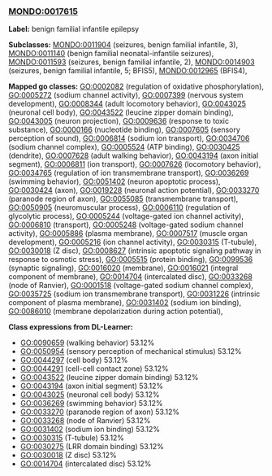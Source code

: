 
### [MONDO:0017615](http://purl.obolibrary.org/obo/MONDO_0017615)
**Label:** benign familial infantile epilepsy

**Subclasses:** [MONDO:0011904](http://purl.obolibrary.org/obo/MONDO_0011904) (seizures, benign familial infantile, 3), [MONDO:0011140](http://purl.obolibrary.org/obo/MONDO_0011140) (benign familial neonatal-infantile seizures), [MONDO:0011593](http://purl.obolibrary.org/obo/MONDO_0011593) (seizures, benign familial infantile, 2), [MONDO:0014903](http://purl.obolibrary.org/obo/MONDO_0014903) (seizures, benign familial infantile, 5; BFIS5), [MONDO:0012965](http://purl.obolibrary.org/obo/MONDO_0012965) (BFIS4), 

**Mapped go classes:** [GO:0002082](http://purl.obolibrary.org/obo/GO_0002082) (regulation of oxidative phosphorylation), [GO:0005272](http://purl.obolibrary.org/obo/GO_0005272) (sodium channel activity), [GO:0007399](http://purl.obolibrary.org/obo/GO_0007399) (nervous system development), [GO:0008344](http://purl.obolibrary.org/obo/GO_0008344) (adult locomotory behavior), [GO:0043025](http://purl.obolibrary.org/obo/GO_0043025) (neuronal cell body), [GO:0043522](http://purl.obolibrary.org/obo/GO_0043522) (leucine zipper domain binding), [GO:0043005](http://purl.obolibrary.org/obo/GO_0043005) (neuron projection), [GO:0009636](http://purl.obolibrary.org/obo/GO_0009636) (response to toxic substance), [GO:0000166](http://purl.obolibrary.org/obo/GO_0000166) (nucleotide binding), [GO:0007605](http://purl.obolibrary.org/obo/GO_0007605) (sensory perception of sound), [GO:0006814](http://purl.obolibrary.org/obo/GO_0006814) (sodium ion transport), [GO:0034706](http://purl.obolibrary.org/obo/GO_0034706) (sodium channel complex), [GO:0005524](http://purl.obolibrary.org/obo/GO_0005524) (ATP binding), [GO:0030425](http://purl.obolibrary.org/obo/GO_0030425) (dendrite), [GO:0007628](http://purl.obolibrary.org/obo/GO_0007628) (adult walking behavior), [GO:0043194](http://purl.obolibrary.org/obo/GO_0043194) (axon initial segment), [GO:0006811](http://purl.obolibrary.org/obo/GO_0006811) (ion transport), [GO:0007626](http://purl.obolibrary.org/obo/GO_0007626) (locomotory behavior), [GO:0034765](http://purl.obolibrary.org/obo/GO_0034765) (regulation of ion transmembrane transport), [GO:0036269](http://purl.obolibrary.org/obo/GO_0036269) (swimming behavior), [GO:0051402](http://purl.obolibrary.org/obo/GO_0051402) (neuron apoptotic process), [GO:0030424](http://purl.obolibrary.org/obo/GO_0030424) (axon), [GO:0019228](http://purl.obolibrary.org/obo/GO_0019228) (neuronal action potential), [GO:0033270](http://purl.obolibrary.org/obo/GO_0033270) (paranode region of axon), [GO:0055085](http://purl.obolibrary.org/obo/GO_0055085) (transmembrane transport), [GO:0050905](http://purl.obolibrary.org/obo/GO_0050905) (neuromuscular process), [GO:0006110](http://purl.obolibrary.org/obo/GO_0006110) (regulation of glycolytic process), [GO:0005244](http://purl.obolibrary.org/obo/GO_0005244) (voltage-gated ion channel activity), [GO:0006810](http://purl.obolibrary.org/obo/GO_0006810) (transport), [GO:0005248](http://purl.obolibrary.org/obo/GO_0005248) (voltage-gated sodium channel activity), [GO:0005886](http://purl.obolibrary.org/obo/GO_0005886) (plasma membrane), [GO:0007517](http://purl.obolibrary.org/obo/GO_0007517) (muscle organ development), [GO:0005216](http://purl.obolibrary.org/obo/GO_0005216) (ion channel activity), [GO:0030315](http://purl.obolibrary.org/obo/GO_0030315) (T-tubule), [GO:0030018](http://purl.obolibrary.org/obo/GO_0030018) (Z disc), [GO:0008627](http://purl.obolibrary.org/obo/GO_0008627) (intrinsic apoptotic signaling pathway in response to osmotic stress), [GO:0005515](http://purl.obolibrary.org/obo/GO_0005515) (protein binding), [GO:0099536](http://purl.obolibrary.org/obo/GO_0099536) (synaptic signaling), [GO:0016020](http://purl.obolibrary.org/obo/GO_0016020) (membrane), [GO:0016021](http://purl.obolibrary.org/obo/GO_0016021) (integral component of membrane), [GO:0014704](http://purl.obolibrary.org/obo/GO_0014704) (intercalated disc), [GO:0033268](http://purl.obolibrary.org/obo/GO_0033268) (node of Ranvier), [GO:0001518](http://purl.obolibrary.org/obo/GO_0001518) (voltage-gated sodium channel complex), [GO:0035725](http://purl.obolibrary.org/obo/GO_0035725) (sodium ion transmembrane transport), [GO:0031226](http://purl.obolibrary.org/obo/GO_0031226) (intrinsic component of plasma membrane), [GO:0031402](http://purl.obolibrary.org/obo/GO_0031402) (sodium ion binding), [GO:0086010](http://purl.obolibrary.org/obo/GO_0086010) (membrane depolarization during action potential), 

**Class expressions from DL-Learner:**

- [GO:0090659](http://purl.obolibrary.org/obo/GO_0090659) (walking behavior) 53.12%
- [GO:0050954](http://purl.obolibrary.org/obo/GO_0050954) (sensory perception of mechanical stimulus) 53.12%
- [GO:0044297](http://purl.obolibrary.org/obo/GO_0044297) (cell body) 53.12%
- [GO:0044291](http://purl.obolibrary.org/obo/GO_0044291) (cell-cell contact zone) 53.12%
- [GO:0043522](http://purl.obolibrary.org/obo/GO_0043522) (leucine zipper domain binding) 53.12%
- [GO:0043194](http://purl.obolibrary.org/obo/GO_0043194) (axon initial segment) 53.12%
- [GO:0043025](http://purl.obolibrary.org/obo/GO_0043025) (neuronal cell body) 53.12%
- [GO:0036269](http://purl.obolibrary.org/obo/GO_0036269) (swimming behavior) 53.12%
- [GO:0033270](http://purl.obolibrary.org/obo/GO_0033270) (paranode region of axon) 53.12%
- [GO:0033268](http://purl.obolibrary.org/obo/GO_0033268) (node of Ranvier) 53.12%
- [GO:0031402](http://purl.obolibrary.org/obo/GO_0031402) (sodium ion binding) 53.12%
- [GO:0030315](http://purl.obolibrary.org/obo/GO_0030315) (T-tubule) 53.12%
- [GO:0030275](http://purl.obolibrary.org/obo/GO_0030275) (LRR domain binding) 53.12%
- [GO:0030018](http://purl.obolibrary.org/obo/GO_0030018) (Z disc) 53.12%
- [GO:0014704](http://purl.obolibrary.org/obo/GO_0014704) (intercalated disc) 53.12%


